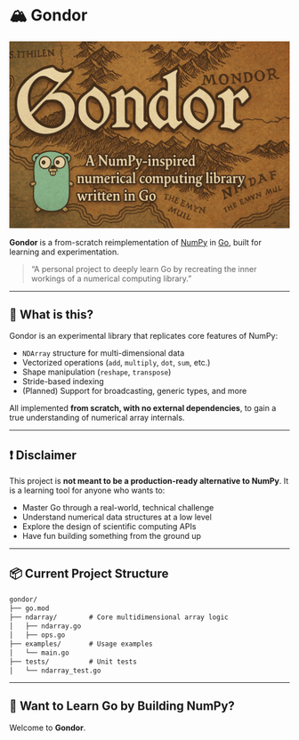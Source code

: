 # 🏔️ Gondor

![Gondor Logo](./static/gondor_banner.png)

**Gondor** is a from-scratch reimplementation of [NumPy](https://numpy.org/) in [Go](https://go.dev/), built for learning and experimentation.

> “A personal project to deeply learn Go by recreating the inner workings of a numerical computing library.”

---

## 🚀 What is this?

Gondor is an experimental library that replicates core features of NumPy:

- `NDArray` structure for multi-dimensional data
- Vectorized operations (`add`, `multiply`, `dot`, `sum`, etc.)
- Shape manipulation (`reshape`, `transpose`)
- Stride-based indexing
- (Planned) Support for broadcasting, generic types, and more

All implemented **from scratch, with no external dependencies**, to gain a true understanding of numerical array internals.

---

## ❗ Disclaimer

This project is **not meant to be a production-ready alternative to NumPy**.
It is a learning tool for anyone who wants to:

- Master Go through a real-world, technical challenge
- Understand numerical data structures at a low level
- Explore the design of scientific computing APIs
- Have fun building something from the ground up

---

## 📦 Current Project Structure

```
gondor/
├── go.mod
├── ndarray/        # Core multidimensional array logic
│   ├── ndarray.go
│   ├── ops.go
├── examples/       # Usage examples
│   └── main.go
├── tests/          # Unit tests
│   └── ndarray_test.go
```

---

## 👋 Want to Learn Go by Building NumPy?

Welcome to **Gondor**.
